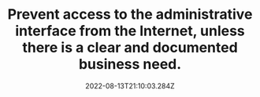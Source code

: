 ---
title: Prevent access to the administrative interface from the Internet, unless there is a clear and documented business need.
date: "2022-08-13T21:10:03.284Z"
description: ""
position: 1
section: "Firewalls"
---